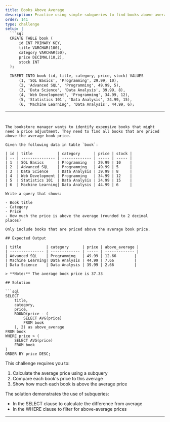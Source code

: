 ```yaml
---
title: Books Above Average
description: Practice using simple subqueries to find books above average price
order: 141
type: challenge
setup: |
  ```sql
  CREATE TABLE book (
      id INT PRIMARY KEY,
      title VARCHAR(100),
      category VARCHAR(50),
      price DECIMAL(10,2),
      stock INT
  );

  INSERT INTO book (id, title, category, price, stock) VALUES
      (1, 'SQL Basics', 'Programming', 29.99, 10),
      (2, 'Advanced SQL', 'Programming', 49.99, 5),
      (3, 'Data Science', 'Data Analysis', 39.99, 8),
      (4, 'Web Development', 'Programming', 34.99, 12),
      (5, 'Statistics 101', 'Data Analysis', 24.99, 15),
      (6, 'Machine Learning', 'Data Analysis', 44.99, 6);
  ```
---
```


The bookstore manager wants to identify expensive books that might need a price adjustment. They need to find all books that are priced above the average book price.

Given the following data in table `book`:

| id | title           | category      | price | stock |
| -- | --------------- | ------------- | ----- | ----- |
| 1  | SQL Basics      | Programming   | 29.99 | 10    |
| 2  | Advanced SQL    | Programming   | 49.99 | 5     |
| 3  | Data Science    | Data Analysis | 39.99 | 8     |
| 4  | Web Development | Programming   | 34.99 | 12    |
| 5  | Statistics 101  | Data Analysis | 24.99 | 15    |
| 6  | Machine Learning| Data Analysis | 44.99 | 6     |

Write a query that shows:

- Book title
- Category
- Price
- How much the price is above the average (rounded to 2 decimal places)

Only include books that are priced above the average book price.

## Expected Output

| title           | category      | price | above_average |
| --------------- | ------------- | ----- | ------------- |
| Advanced SQL    | Programming   | 49.99 | 12.66        |
| Machine Learning| Data Analysis | 44.99 | 7.66         |
| Data Science    | Data Analysis | 39.99 | 2.66         |

> **Note:** The average book price is 37.33

## Solution

```sql
SELECT 
    title,
    category,
    price,
    ROUND(price - (
        SELECT AVG(price)
        FROM book
    ), 2) as above_average
FROM book
WHERE price > (
    SELECT AVG(price)
    FROM book
)
ORDER BY price DESC;
```

This challenge requires you to:
1. Calculate the average price using a subquery
2. Compare each book's price to this average
3. Show how much each book is above the average price

The solution demonstrates the use of subqueries:
- In the SELECT clause to calculate the difference from average
- In the WHERE clause to filter for above-average prices

---